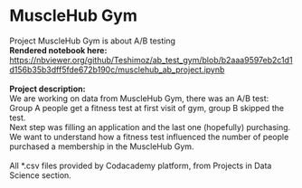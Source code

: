 # MuscleHub Gym
Project MuscleHub Gym is about A/B testing<br>
<b>Rendered notebook here:</b><br>
https://nbviewer.org/github/Teshimoz/ab_test_gym/blob/b2aaa9597eb2c1d1d156b35b3dff5fde672b190c/musclehub_ab_project.ipynb
<br><br>
<b>Project description:</b><br>
We are working on data from MuscleHub Gym, there was an A/B test:<br>
Group A people get a fitness test at first visit of gym, group B skipped the test.<br>
Next step was filling an application and the last one (hopefully) purchasing.<br>
We want to understand how a fitness test influenced the number of people purchased a membership in the MuscleHub Gym.
<br>
<br>
All *.csv files provided by Codacademy platform, from Projects in Data Science section.
